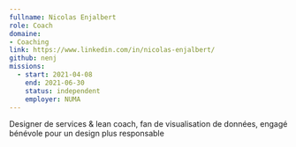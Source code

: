 ```yaml
---
fullname: Nicolas Enjalbert
role: Coach
domaine:
- Coaching
link: https://www.linkedin.com/in/nicolas-enjalbert/
github: nenj
missions:
  - start: 2021-04-08
    end: 2021-06-30
    status: independent
    employer: NUMA
---
```


Designer de services & lean coach, fan de visualisation de données, engagé bénévole pour un design plus responsable
